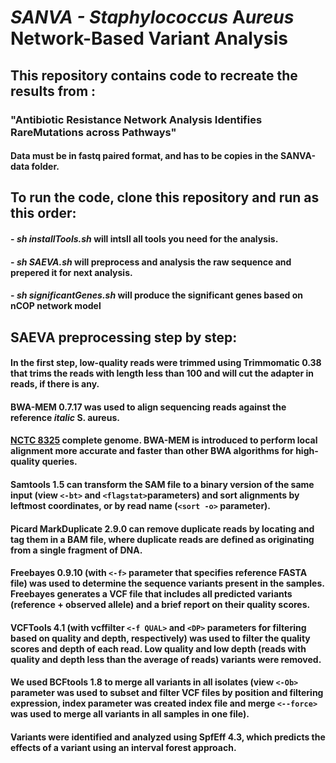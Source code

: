 # **SANVA - **S***taphylococcus* **A***ureus* **N**etwork-Based **V**ariant **A**nalysis 
##  This repository contains code to recreate the results from :
###  "Antibiotic Resistance Network Analysis Identifies RareMutations across Pathways"

#### Data must be in fastq paired format, and has to be copies in the SANVA-data folder.

## To run the code, clone this repository and run as this order:
 ####   - *sh installTools.sh* will intsll all tools you need for the analysis.
 ####   - *sh SAEVA.sh* will preprocess and analysis the raw sequence and prepered it for next analysis.
 ####   - *sh significantGenes.sh* will produce the significant genes based on nCOP network model

## SAEVA preprocessing step by step:
#### In the first step, low-quality reads were trimmed using Trimmomatic 0.38 that trims the reads with length less than 100 and will cut the adapter in reads, if there is any.
#### BWA-MEM 0.7.17 was used to align sequencing reads against the reference *italic* S. aureus.
#### [NCTC 8325](https://www.ncbi.nlm.nih.gov/nuccore/NC_007795.1 ) complete genome. BWA-MEM is introduced to perform local alignment more accurate and faster than other BWA algorithms for high-quality queries. 
#### Samtools 1.5 can transform the SAM file to a binary version of the same input (view `<-bt>` and `<flagstat>`parameters) and sort alignments by leftmost coordinates, or by read name (`<sort -o>` parameter). 
#### Picard MarkDuplicate 2.9.0 can remove duplicate reads by locating and tag them in a BAM file, where duplicate reads are defined as originating from a single fragment of DNA.
#### Freebayes 0.9.10 (with `<-f>` parameter that specifies reference FASTA file) was used to determine the sequence variants present in the samples. Freebayes generates a VCF file that includes all predicted variants (reference + observed allele) and a brief report on their quality scores. 
#### VCFTools 4.1 (with vcffilter `<-f QUAL>` and `<DP>` parameters for filtering based on quality and depth, respectively) was used to filter the quality scores and depth of each read. Low quality and low depth (reads with quality and depth less than the average of reads) variants were removed. 
#### We used BCFtools 1.8 to merge all variants in all isolates (view `<-Ob>` parameter was used to subset and filter VCF files by position and filtering expression, index parameter was created index file and merge `<--force>` was used to merge all variants in all samples in one file). 
#### Variants were identified and analyzed using SpfEff 4.3, which predicts the effects of a variant using an interval forest approach. 
